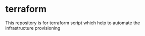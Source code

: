 # terraform
This repository is for terraform script which help to automate the infrastructure provisioning
